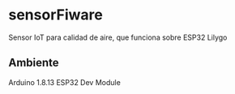 # sensorFiware

Sensor IoT para calidad de aire, que funciona sobre ESP32 Lilygo

## Ambiente

Arduino 1.8.13
ESP32 Dev Module
